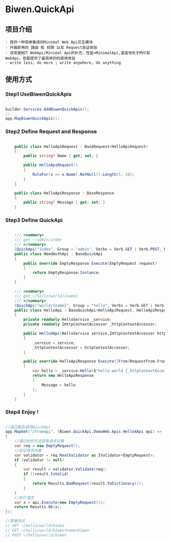 ﻿# Biwen.QuickApi

## 项目介绍
	- 提供一种简单集成的Minimal Web Api交互模块
    - 开箱即用的 路由 和 权限 以及 Request验证体验
    - 该库是NET WebApi/Minimal Api的补充，性能≈MinimalApi,遥遥领先于MVC和WebApi，但是提供了最简单的的使用体验
    - write less, do more ; write anywhere, do anything
## 使用方式

### Step1 UseBiwenQuickApis

```csharp

builder.Services.AddBiwenQuickApis();
//....
app.MapBiwenQuickApis();


```


### Step2 Define Request and Response

```csharp

    public class HelloApiRequest : BaseRequest<HelloApiRequest>
    {
        public string? Name { get; set; }

        public HelloApiRequest()
        {
            RuleFor(x => x.Name).NotNull().Length(5, 10);
        }
    }

    public class HelloApiResponse : BaseResponse
    {
        public string? Message { get; set; }
    }


```

### Step3 Define QuickApi

```csharp

    /// <summary>
    /// get ~/admin/index
    /// </summary>
    [QuickApi("index", Group = "admin", Verbs = Verb.GET | Verb.POST, Policy = "admin")]
    public class NeedAuthApi : BaseQuickApi
    {
        public override EmptyResponse Execute(EmptyRequest request)
        {
            return EmptyResponse.Instance;
        }
    }

    /// <summary>
    /// get ~/hello/world/{name}
    /// </summary>
    [QuickApi("world/{name}", Group = "hello", Verbs = Verb.GET | Verb.POST)]
    public class HelloApi : BaseQuickApi<HelloApiRequest, HelloApiResponse>
    {
        private readonly HelloService _service;
        private readonly IHttpContextAccessor _httpContextAccessor;

        public Hello4Api(HelloService service,IHttpContextAccessor httpContextAccessor)
        {
            _service = service;
            _httpContextAccessor = httpContextAccessor;
        }

        public override HelloApiResponse Execute([From(RequestFrom.FromRoute)HelloApiRequest request)
        {
            var hello = _service.Hello($"hello world {_httpContextAccessor.HttpContext!.Request.Path} !");
            return new HelloApiResponse
            {
                Message = hello
            };
        }
    }

```


### Step4 Enjoy !

```csharp

//通过服务调用QuickApi
app.MapGet("/fromapi", (Biwen.QuickApi.DemoWeb.Apis.Hello4Api api) =>
{
    //通过你的方式获取请求对象
    var req = new EmptyRequest();
    //验证请求对象
    var validator = req.RealValidator as IValidator<EmptyRequest>;
    if (validator != null)
    {
        var result = validator.Validate(req);
        if (!result.IsValid)
        {
            return Results.BadRequest(result.ToDictionary());
        }
    }
    //执行请求
    var x = api.Execute(new EmptyRequest());
    return Results.Ok(x);
});

//直接访问
// GET ~/hello/world/biwen
// GET ~/hello/world/biwen?name=biwen
// POST ~/hello/world/biwen


```
